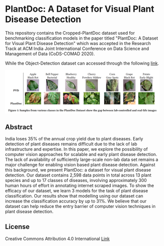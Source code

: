 # PlantDoc: A Dataset for Visual Plant Disease Detection

This repository contains the Cropped-PlantDoc dataset used for benchmarking classification models in the paper titled "PlantDoc: A Dataset for Visual Plant Disease Detection" which was accepted in the Research Track at ACM India Joint International Conference on Data Science and Management of Data (CoDS-COMAD 2020).

While the Object-Detection dataset can accessed through the following [link](https://github.com/pratikkayal/PlantDoc-Object-Detection-Dataset).

![Plantdoc Examples](PlantDoc_Examples.png)

## Abstract
India loses 35% of the annual crop yield due to plant diseases. Early detection of plant diseases remains difficult due to the lack of lab infrastructure and expertise. In this paper, we explore the possibility of computer vision approaches for scalable and early plant disease detection. The lack of availability of sufficiently large-scale non-lab data set remains a major challenge for enabling vision based plant disease detection. Against this background, we present PlantDoc: a dataset for visual plant disease detection. Our dataset contains 2,598 data points in total across 13 plant species and up to 17 classes of diseases, involving approximately 300 human hours of effort in annotating internet scraped images. To show the efficacy of our dataset, we learn 3 models for the task of plant disease classification. Our results show that modelling using our dataset can increase the classification accuracy by up to 31%. We believe that our dataset can help reduce the entry barrier of computer vision techniques in plant disease detection.

## License
Creative Commons Attribution 4.0 International [Link](https://github.com/pratikkayal/PlantDoc-Dataset/blob/master/LICENSE.txt)
